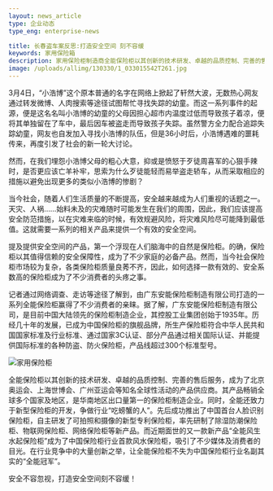 ```yaml
---
layout: news_article
type: 企业动态
type_eng: enterprise-news

title: 长春盗车案反思:打造安全空间 刻不容缓
keywords: 家用保险箱
description: 家用保险柜制造商全能保险柜以其创新的技术研发、卓越的品质控制、完善的售后服务，成为北京奥运会、上海世博会、广州亚运会等知名全球性活动的产品供应商。
image: /uploads/allimg/130330/1_033015542T261.jpg
---
```

3月4日，“小浩博”这个原本普通的名字在网络上掀起了轩然大波，无数热心网友通过转发微博、人肉搜索等途径试图帮忙寻找失踪的幼童。而这一系列事件的起源，便是这名名叫小浩博的幼童的父母因担心超市内温度过低而导致孩子着凉，便将其单独留在了车中，最后因车被盗走而导致孩子失踪。虽然警方全力配合追踪失踪幼童，网友也自发加入寻找小浩博的队伍，但是36小时后，小浩博遇难的噩耗传来，再度引发了社会的新一轮大讨论。

然而，在我们埋怨小浩博父母的粗心大意，抑或是愤怒于歹徒周喜军的心狠手辣时，是否更应该亡羊补牢，思索为什么歹徒能轻而易举盗走轿车，从而采取相应的措施以避免出现更多的类似小浩博的惨剧？

当今社会，随着人们生活质量的不断提高，安全越来越成为人们重视的话题之一。天灾、人祸……始料未及的灾难随时可能发生在我们的周围，因此，我们应该提高安全防范措施，以在灾难来临的时候，有效规避风险，将灾难风险尽可能降到最低值。这就需要一系列的相关产品来提供一个有效的安全空间。

提及提供安全空间的产品，第一个浮现在人们脑海中的自然是保险柜。的确，保险柜以其值得信赖的安全保障性，成为了不少家庭的必备产品。然而，当今社会保险柜市场较为复杂，各类保险柜质量良莠不齐，因此，如何选择一款有效的、安全系数高的保险柜成为了不少消费者的头疼之事。

记者通过网络调查、走访等途径了解到，由广东安能保险柜制造有限公司打造的一系列全能保险柜赢得了不少消费者的亲睐。据了解，广东安能保险柜制造有限公司，是目前中国大陆领先的保险柜制造企业，其控股工业集团创始于1935年。历经几十年的发展，已成为中国保险柜的旗舰品牌，所生产保险柜符合中华人民共和国国家标准及行业标准、通过国家3C认证、部分产品通过相关国际认证、并能提供国际标准的各种防盗、防火保险柜，产品线超过300个标准型号。

![家用保险柜](http://www.qnn.com.cn/image-news/id036901.jpg)

全能保险柜以其创新的技术研发、卓越的品质控制、完善的售后服务，成为了北京奥运会、上海世博会、广州亚运会等知名全球性活动的产品供应商。其产品畅销全球多个国家及地区，是华南地区出口量第一的保险柜制造企业。同时，全能还致力于新型保险柜的开发，争做行业“吃螃蟹的人”。先后成功推出了中国首台人脸识别保险柜，自主研发了可拍照和摄像的新型专利保险柜，率先研制了除湿防潮保险柜、物联网保险柜、网络保险柜等新产品。而近期面世的又一款新产品“全能风生水起保险柜”成为了中国保险柜行业首款风水保险柜，吸引了不少媒体及消费者的目光。在行业竞争中的大量创新之举，让全能保险柜不失为中国保险柜行业名副其实的“全能冠军”。

安全不容忽视，打造安全空间刻不容缓！
